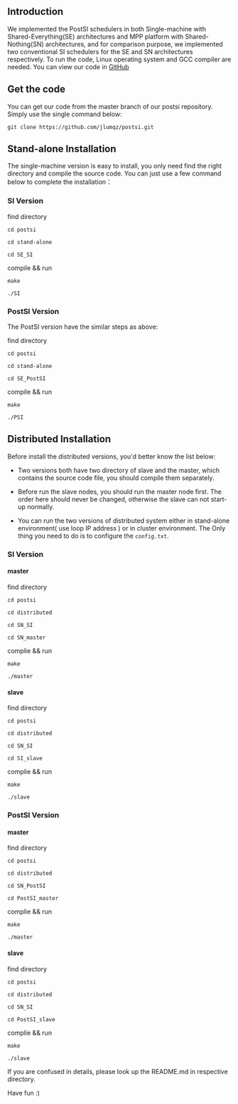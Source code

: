 ## Introduction
We implemented the PostSI schedulers in both Single-machine with Shared-Everything(SE) architectures and MPP platform with Shared-Nothing(SN) architectures, and for comparison purpose, we implemented two conventional SI schedulers for the SE and SN architectures respectively. To run the code, Linux operating system and GCC compiler are needed. You can view our code in [GitHub](https://github.com/jlumqz/postsi.git)

## Get the code
You can get our code from the master branch of our postsi repository. Simply use the single command below:
```
git clone https://github.com/jlumqz/postsi.git
```

## Stand-alone Installation

The single-machine version is easy to install, you only need find the right directory and compile the source code. You can just use a few command below to complete the installation：

### SI Version

find directory 
```
cd postsi

cd stand-alone

cd SE_SI
```
compile && run
```
make

./SI
```

### PostSI Version

The PostSI version have the similar steps as above:

find directory 
```
cd postsi

cd stand-alone

cd SE_PostSI
```
compile && run
```
make

./PSI
```

## Distributed Installation 

Before install the distributed versions, you'd better know the list below:

+ Two versions both have two directory of slave and the master, which contains the source code file, you should compile them separately.

+ Before run the slave nodes, you should run the master node first. The order here should never be changed, otherwise the slave can not start-up normally.

+ You can run the two versions of distributed system either in stand-alone environment( use loop IP address ) or in cluster environment. The Only thing you need to do is to configure the `config.txt`.

### SI Version

#### master

find directory
```
cd postsi

cd distributed

cd SN_SI

cd SN_master
```
complie && run
```
make

./master
```

#### slave

find directory
```
cd postsi

cd distributed

cd SN_SI

cd SI_slave
```
complie && run
```
make

./slave
```

### PostSI Version

#### master

find directory
```
cd postsi

cd distributed

cd SN_PostSI

cd PostSI_master
```
complie && run
```
make

./master
```

#### slave

find directory
```
cd postsi

cd distributed

cd SN_SI

cd PostSI_slave
```
complie && run
```
make

./slave
```

If you are confused in details, please look up the README.md in respective directory. 

Have fun :)
